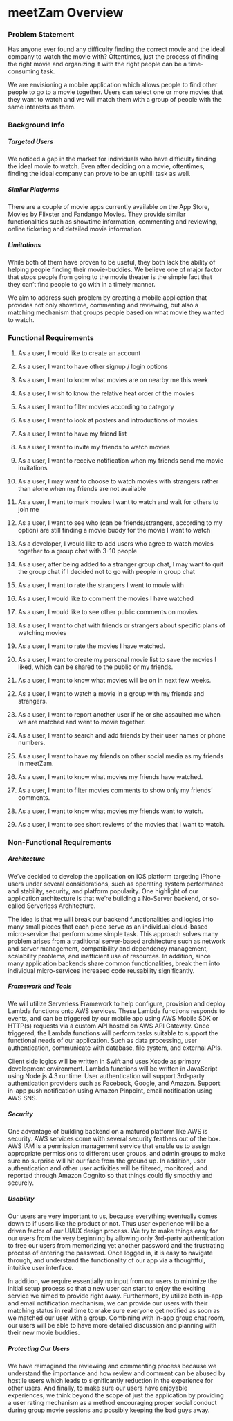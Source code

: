 # meetZam Overview

				 	 						
### Problem Statement 

Has anyone ever found any difficulty finding the correct movie and the ideal company to watch the movie with? Oftentimes, just the process of finding the right movie and organizing it with the right people can be a time-consuming task.

We are envisioning a mobile application which allows people to find other people to go to a movie together. Users can select one or more movies that they want to watch and we will match them with a group of people with the same interests as them. 

### Background Info	
					
##### Targeted Users 
		
We noticed a gap in the market for individuals who have difficulty finding the ideal movie to watch. Even after deciding on a movie, oftentimes, finding the ideal company can prove to be an uphill task as well.
					
##### Similar Platforms 
	
There are a couple of movie apps currently available on the App Store, Movies by Flixster and Fandango Movies. They provide similar functionalities such as showtime information, commenting and reviewing, online ticketing and detailed movie information.  

##### Limitations 

While both of them have proven to be useful, they both lack the ability of helping people finding their movie-buddies. We believe one of major factor that stops people from going to the movie theater is the simple fact that they can’t find people to go with in a timely manner. 

We aim to address such problem by creating a mobile application that provides not only showtime, commenting and reviewing, but also a matching mechanism that groups people based on what movie they wanted to watch.
			
### Functional Requirements

1. As a user, I would like to create an account
2. As a user, I want to have other signup / login options
3. As a user, I want to know what movies are on nearby me this week
4. As a user, I wish to know the relative heat order of the movies
5. As a user, I want to filter movies according to category
6. As a user, I want to look at posters and introductions of movies
7. As a user, I want to have my friend list
8. As a user, I want to invite my friends to watch movies
9. As a user, I want to receive notification when my friends send me movie invitations
10. As a user, I may want to choose to watch movies with strangers rather than alone when my friends are not available
11. As a user, I want to mark movies I want to watch and wait for others to join me
12. As a user, I want to see who (can be friends/strangers, according to my option) are still finding a movie buddy for the movie I want to watch
13. As a developer, I would like to add users who agree to watch movies together to a group chat with 3-10 people
14. As a user, after being added to a stranger group chat, I may want to quit the group chat if I decided not to go with people in group chat
15. As a user, I want to rate the strangers I went to movie with
16. As a user, I would like to comment the movies I have watched
17. As a user, I would like to see other public comments on movies
18. As a user, I want to chat with friends or strangers about specific plans of watching movies
19. As a user, I want to rate the movies I have watched.
20. As a user, I want to create my personal movie list to save the movies I liked, which can be shared to the public or my friends.

21. As a user, I want to know what movies will be on in next few weeks. 
22. As a user, I want to watch a movie in a group with my friends and strangers.
23. As a user, I want to report another user if he or she assaulted me when we are matched and went to movie together.
24. As a user, I want to search and add friends by their user names or phone numbers.
25. As a user, I want to have my friends on other social media as my friends in meetZam.
26. As a user, I want to know what movies my friends have watched.
27. As a user, I want to filter movies comments to show only my friends’ comments.
28. As a user, I want to know what movies my friends want to watch.
29. As a user, I want to see short reviews of the movies that I want to watch.


### Non-Functional Requirements
							
##### Architecture 
					
We’ve decided to develop the application on iOS platform targeting iPhone users under several considerations, such as operating system performance and stability, security, and platform popularity. One highlight of our application architecture is that we’re building a No-Server backend, or so-called Serverless Architecture. 

The idea is that we will break our backend functionalities and logics into many small pieces that each piece serve as an individual cloud-based micro-service that perform some simple task. This approach solves many problem arises from a traditional server-based architecture such as network and server management, compatibility and dependency management, scalability problems, and inefficient use of resources. In addition, since many application backends share common functionalities, break them into individual micro-services increased code reusability significantly. 

##### Framework and Tools

We will utilize Serverless Framework to help configure, provision and deploy Lambda functions onto AWS services. These Lambda functions responds to events, and can be triggered by our mobile app using AWS Mobile SDK or HTTP(s) requests via a custom API hosted on AWS API Gateway. Once triggered, the Lambda functions will perform tasks suitable to support the functional needs of our application. Such as data processing, user authentication, communicate with database, file system, and external APIs. 

Client side logics will be written in Swift and uses Xcode as primary development environment. Lambda functions will be written in JavaScript using Node.js 4.3 runtime. User authentication will support 3rd-party authentication providers such as Facebook, Google, and Amazon. Support in-app push notification using Amazon Pinpoint, email notification using AWS SNS. 

##### Security

One advantage of building backend on a matured platform like AWS is security. AWS services come with several security feathers out of the box. AWS IAM is a permission management service that enable us to assign appropriate permissions to different user groups, and admin groups to make sure no surprise will hit our face from the ground up. In addition, user authentication and other user activities will be filtered, monitored, and reported through Amazon Cognito so that things could fly smoothly and securely.  

##### Usability

Our users are very important to us, because everything eventually comes down to if users like the product or not. Thus user experience will be a driven factor of our UI/UX design process. We try to make things easy for our users from the very beginning by allowing only 3rd-party authentication to free our users from memorizing yet another password and the frustrating process of entering the password. Once logged in, it is easy to navigate through, and understand the functionality of our app via a thoughtful, intuitive user interface. 

In addition, we require essentially no input from our users to minimize the initial setup process so that a new user can start to enjoy the exciting service we aimed to provide right away. Furthermore, by utilize both in-app and email notification mechanism, we can provide our users with their matching status in real time to make sure everyone get notified as soon as we matched our user with a group. Combining with in-app group chat room, our users will be able to have more detailed discussion and planning with their new movie buddies. 

##### Protecting Our Users

We have reimagined the reviewing and commenting process because we understand the importance and how review and comment can be abused by hostile users which leads to significantly reduction in the experience for other users. And finally, to make sure our users have enjoyable experiences, we think beyond the scope of just the application by providing a user rating mechanism as a method encouraging proper social conduct during group movie sessions and possibly keeping the bad guys away.


